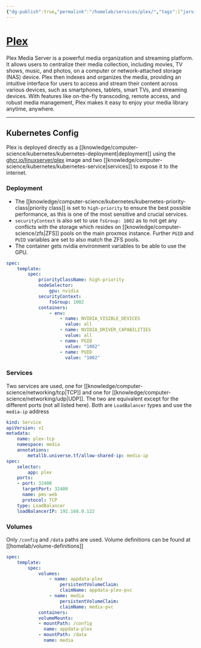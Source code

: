 ```yaml
---
{"dg-publish":true,"permalink":"/homelab/services/plex/","tags":["jarvis/service, jarvis/media"],"created":"","updated":""}
---
```


# [Plex](https://app.plex.tv)
Plex Media Server is a powerful media organization and streaming platform. It allows users to centralize their media collection, including movies, TV shows, music, and photos, on a computer or network-attached storage (NAS) device. Plex then indexes and organizes the media, providing an intuitive interface for users to access and stream their content across various devices, such as smartphones, tablets, smart TVs, and streaming devices. With features like on-the-fly transcoding, remote access, and robust media management, Plex makes it easy to enjoy your media library anytime, anywhere.

---

## Kubernetes Config
Plex is deployed directly as a [[knowledge/computer-science/kubernetes/kubernetes-deployment\|deployment]] using the [ghcr.io/linuxserver/plex](https://ghcr.io/linuxserver/plex) image and two [[knowledge/computer-science/kubernetes/kubernetes-service\|services]] to expose it to the internet.

### Deployment
* The [[knowledge/computer-science/kubernetes/kubernetes-priority-class\|priority class]] is set to ``high-priority`` to ensure the best possible performance, as this is one of the most sensitive and crucial services.
* ``securityContext`` is also set to use ``fsGroup: 1002`` as to not get any conflicts with the storage which resides on [[knowledge/computer-science/zfs\|ZFS]] pools on the main proxmox instance. Further ```PGID``` and ```PUID``` variables are set to also match the ZFS pools.
* The container gets nvidia environment variables to be able to use the GPU.
```yml
spec:
	template:
		spec:
			priorityClassName: high-priority
			nodeSelector:
				gpu: nvidia
			securityContext:
				fsGroup: 1002
			containers:
				- env:
					- name: NVIDIA_VISIBLE_DEVICES
					  value: all
					- name: NVIDIA_DRIVER_CAPABILITIES
					  value: all
					- name: PGID
					  value: "1002"	
					- name: PUID	
					  value: "1002"
```
### Services
Two services are used, one for [[knowledge/computer-science/networking/tcp|TCP]] and one for [[knowledge/computer-science/networking/udp|UDP]].  The two are equivalent except for the different ports (not all listed here). Both are ```LoadBalancer``` types and use the ```media-ip``` address
```yml
kind: Service
apiVersion: v1
metadata:
	name: plex-tcp
	namespace: media
	annotations:
		metallb.universe.tf/allow-shared-ip: media-ip
spec:
	selector:
		app: plex
	ports:
	- port: 32400
	  targetPort: 32400
	  name: pms-web
	  protocol: TCP
	type: LoadBalancer
	loadBalancerIP: 192.168.0.122
```
### Volumes
Only ```/config``` and ```/data``` paths are used. Volume definitions can be found at [[homelab/volume-definitions]]
```yml
spec:
	template:
		spec:
			volumes:
				- name: appdata-plex
					persistentVolumeClaim:
					claimName: appdata-plex-pvc
				- name: media
					persistentVolumeClaim:
					claimName: media-pvc
			containers:
			volumeMounts:
			- mountPath: /config
			  name: appdata-plex
			- mountPath: /data
			  name: media
```
